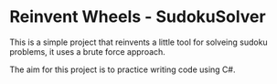 # Reinvent Wheels - SudokuSolver

This is a simple project that reinvents a little tool for solveing sudoku problems, it uses a brute force approach.

The aim for this project is to practice writing code using C#.
